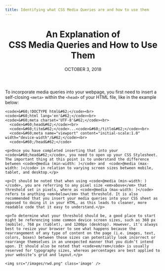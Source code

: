 ```yaml
---
title: Identifying what CSS Media Queries are and how to use them
---
```


<main class='blogposts__container'>
      <header>
      <h1>An Explanation of<br> CSS Media Queries and How to Use Them</h1>
      <time datetime="2018-10-3">OCTOBER 3, 2018</time>
    </header>
    <p>To incorporate media queries into your webpage, you first need to insert a self-closing <code>&#60;meta&#62;</code> within the <code>&#60;head&#62;</code> of your HTML file, like in the example below:</p>

    <code>&#60;!DOCTYPE html&#62;</code><br>
    <code>&#60;html lang='en'&#62;</code><br>
    <code>&#60;meta charset='UTF-8'&#62;</code><br>
      <code>&#60;head&#62;</code><br>
      <code>&#60;tite&#62;</code>...<code>&#60;/title&#62;</code><br>
      <code>&#60;meta name="viewport" content="initial-scale:1.0" width="device-width"/&#62;</code><br>
      <code>&#60;/head&#62;</code>

    <p>Once you have completed inserting that into your <code>&#60;head&#62;</code>, you need to open up your CSS Stylesheet. The important thing at this point is to understand the difference between <code>@media (min-width: )</code> and  <code>@media (max-width: )</code> in relation to varying screen sizes between mobile, tablet, and desktop.</p>

    <p>It should be noted that when using <code>@media (min-width: )</code>, you are referring to any pixel size <em>above</em> that threshold set in pixels, where as <code>@media (max-width: )</code> refers to anything <em>below</em> that threshold. It is also recommended that you insert your media queries into your CSS sheet as opposed to doing it in your HTML, as this leads to cleaner, more readable code that it easy to understand.</p>

    <p>To determine what your threshold should be, a good place to start might be referencing some common device screen sizes, such as 360 px (mobile), 768 px (tablet), and 1200px (desktop). However, it’s always best to resize your browser to see what happens because the rearrangement of any type of content on the page (i.e. images, text, colors, boxes) between those sizes can potentially look incorrect or rearrange themselves in an unexpected manner that you didn’t intend upon. It should also be noted that <code>em/rem</code> is usually reserved for typography sizes, whereas percentages are best applied to your website’s grid and layout.</p>

    <img src="/images/rwd.png" class='image' />
  </main>
